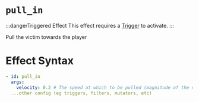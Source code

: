 # `pull_in`
:::dangerTriggered Effect
This effect requires a [Trigger](https://plugins.auxilor.io/effects/all-triggers) to activate.
:::

Pull the victim towards the player

# Effect Syntax
```yaml
- id: pull_in
  args:
    velocity: 0.2 # The speed at which to be pulled (magnitude of the velocity vector)
  ...other config (eg triggers, filters, mutators, etc)
```